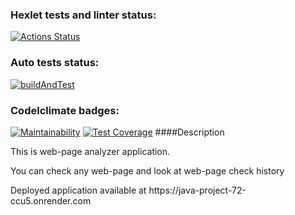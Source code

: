 ### Hexlet tests and linter status:
[![Actions Status](https://github.com/Iliatar/java-project-72/actions/workflows/hexlet-check.yml/badge.svg)](https://github.com/Iliatar/java-project-72/actions)
### Auto tests status:
[![buildAndTest](https://github.com/Iliatar/java-project-72/actions/workflows/main.yml/badge.svg)](https://github.com/Iliatar/java-project-72/actions/workflows/main.yml)
### Codelclimate badges:
[![Maintainability](https://api.codeclimate.com/v1/badges/8b537c7cf359b274b598/maintainability)](https://codeclimate.com/github/Iliatar/java-project-72/maintainability)
[![Test Coverage](https://api.codeclimate.com/v1/badges/8b537c7cf359b274b598/test_coverage)](https://codeclimate.com/github/Iliatar/java-project-72/test_coverage)
####Description
<p>This is web-page analyzer application.
<p>You can check any web-page and look at web-page check history
<p>Deployed application available at https://java-project-72-ccu5.onrender.com
